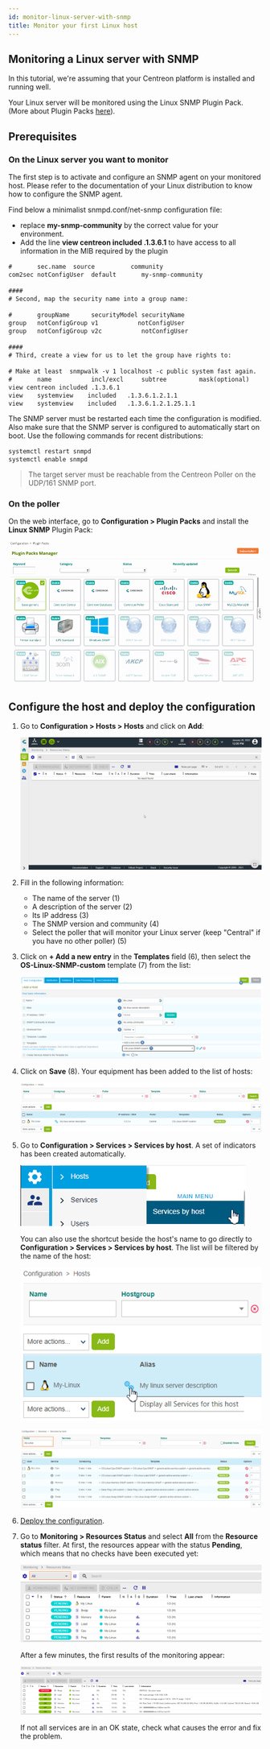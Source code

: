 ```yaml
---
id: monitor-linux-server-with-snmp
title: Monitor your first Linux host
---
```


## Monitoring a Linux server with SNMP

In this tutorial, we're assuming that your Centreon platform is installed and running well.

Your Linux server will be monitored using the Linux SNMP Plugin Pack. (More about Plugin Packs [here](../monitoring/pluginpacks.md)).

## Prerequisites

### On the Linux server you want to monitor

The first step is to activate and configure an SNMP agent on your monitored host.
Please refer to the documentation of your Linux distribution to know how to configure the SNMP agent.

Find below a minimalist snmpd.conf/net-snmp configuration file:

- replace **my-snmp-community** by the correct value for your environment.
- Add the line **view  centreon  included .1.3.6.1** to have access to all information in the MIB required by the plugin

```shell
#       sec.name  source          community
com2sec notConfigUser  default       my-snmp-community

####
# Second, map the security name into a group name:

#       groupName      securityModel securityName
group   notConfigGroup v1           notConfigUser
group   notConfigGroup v2c           notConfigUser

####
# Third, create a view for us to let the group have rights to:

# Make at least  snmpwalk -v 1 localhost -c public system fast again.
#       name           incl/excl     subtree         mask(optional)
view centreon included .1.3.6.1
view    systemview    included   .1.3.6.1.2.1.1
view    systemview    included   .1.3.6.1.2.1.25.1.1

```

The SNMP server must be restarted each time the configuration is modified. Also make sure that the SNMP server is configured to automatically start on boot. Use the following commands for recent distributions:

```shell
systemctl restart snmpd
systemctl enable snmpd
```

> The target server must be reachable from the Centreon Poller on the UDP/161 SNMP port.

### On the poller

On the web interface, go to **Configuration > Plugin Packs** and install the **Linux SNMP** Plugin Pack:

![image](../assets/getting-started/quick_start_linux_0.gif)

## Configure the host and deploy the configuration

1. Go to **Configuration > Hosts > Hosts** and click on **Add**:

   ![image](../assets/getting-started/quick_start_linux_1.gif)

2. Fill in the following information:

   * The name of the server (1)
   * A description of the server (2)
   * Its IP address (3)
   * The SNMP version and community (4)
   * Select the poller that will monitor your Linux server (keep "Central" if you have no other poller) (5)

3. Click on **+ Add a new entry** in the **Templates** field (6), then select the **OS-Linux-SNMP-custom** template (7) from the list:

   ![image](../assets/getting-started/quick_start_linux_2.png)

4. Click on **Save** (8). Your equipment has been added to the list of hosts:

   ![image](../assets/getting-started/quick_start_linux_3.png)

5. Go to **Configuration > Services > Services by host**. A set of indicators has been created automatically.

   ![image](../assets/getting-started/quick_start_linux_4a.png)

   You can also use the shortcut beside the host's name to go directly to **Configuration > Services > Services by host**. The list will be filtered by the name of the host:

   ![image](../assets/getting-started/quick_start_linux_4b.png)

   ![image](../assets/getting-started/quick_start_linux_5.png)

6. [Deploy the configuration](../monitoring/monitoring-servers/deploying-a-configuration.md).

7. Go to **Monitoring > Resources Status** and select **All** from the **Resource status** filter. At first, the resources appear with the status **Pending**, which means that no checks have been executed yet:

   ![image](../assets/getting-started/quick_start_linux_6.png)

   After a few minutes, the first results of the monitoring appear:

   ![image](../assets/getting-started/quick_start_linux_7.png)

   If not all services are in an OK state, check what causes the error and fix the problem.
